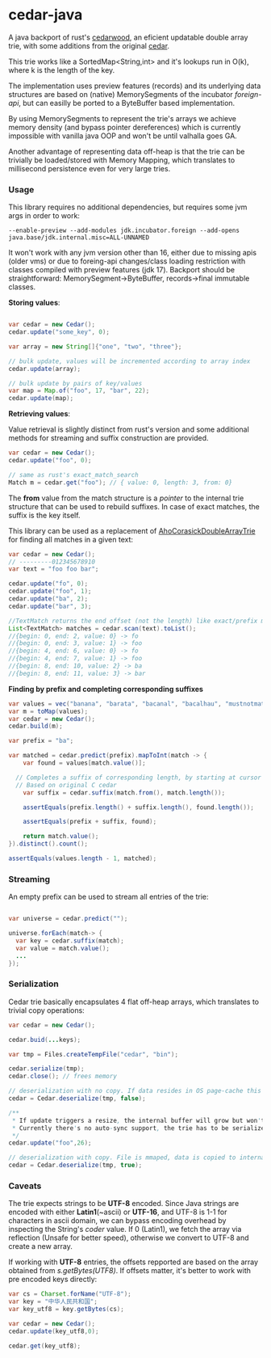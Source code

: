 # cedar-java
A java backport of rust's [cedarwood](https://github.com/MnO2/cedarwood), an eficient updatable double array trie, with some additions from the original [cedar](http://www.tkl.iis.u-tokyo.ac.jp/~ynaga/cedar/).

This trie works like a SortedMap<String,int> and it's lookups run in O(k), where k is the length of the key.

The implementation uses preview features (records) and its underlying data structures are based on (native) MemorySegments of the incubator *foreign-api*, but can easilly be ported to a ByteBuffer based implementation. 

By using MemorySegments to represent the trie's arrays we achieve memory density (and bypass pointer dereferences) which is currently impossible with vanilla java OOP and won't be until valhalla goes GA.

Another advantage of representing data off-heap is that the trie can be trivially be loaded/stored with Memory Mapping, which translates to millisecond persistence even for very large tries.

### Usage

This library requires no additional dependencies, but requires some jvm args in order to work:


```none
--enable-preview --add-modules jdk.incubator.foreign --add-opens java.base/jdk.internal.misc=ALL-UNNAMED
```

It won't work with any jvm version other than 16, either due to missing apis (older vms) or due to foreing-api changes/class loading restriction with classes compiled with preview features (jdk 17). Backport should be straightforward: MemorySegment->ByteBuffer, records->final immutable classes. 

**Storing values**:

```java

var cedar = new Cedar();
cedar.update("some_key", 0);

var array = new String[]{"one", "two", "three"};

// bulk update, values will be incremented according to array index
cedar.update(array);

// bulk update by pairs of key/values
var map = Map.of("foo", 17, "bar", 22);
cedar.update(map);

```

**Retrieving values**:

Value retrieval is slightly distinct from rust's version and some additional methods for streaming and suffix construction are provided.

```java
var cedar = new Cedar();
cedar.update("foo", 0);

// same as rust's exact_match_search
Match m = cedar.get("foo"); // { value: 0, length: 3, from: 0}
```

The **from** value from the match structure is a *pointer* to the internal trie structure that can be used to rebuild suffixes. In case of exact matches, the suffix is the key itself.

This library can be used as a replacement of [AhoCorasickDoubleArrayTrie](https://github.com/hankcs/AhoCorasickDoubleArrayTrie) for finding all matches in a given text:

```java 
var cedar = new Cedar();
// ---------012345678910
var text = "foo foo bar";

cedar.update("fo", 0);
cedar.update("foo", 1);
cedar.update("ba", 2);
cedar.update("bar", 3);

//TextMatch returns the end offset (not the length) like exact/prefix match searches
List<TextMatch> matches = cedar.scan(text).toList();
//{begin: 0, end: 2, value: 0} -> fo
//{begin: 0, end: 3, value: 1} -> foo
//{begin: 4, end: 6, value: 0} -> fo
//{begin: 4, end: 7, value: 1} -> foo 
//{begin: 8, end: 10, value: 2} -> ba
//{begin: 8, end: 11, value: 3} -> bar
```

**Finding by prefix and completing corresponding suffixes**

```java
var values = vec("banana", "barata", "bacanal", "bacalhau", "mustnotmatch_ba");
var m = toMap(values);
var cedar = new Cedar();
cedar.build(m);

var prefix = "ba";

var matched = cedar.predict(prefix).mapToInt(match -> {
	var found = values[match.value()];

  // Completes a suffix of corresponding length, by starting at cursor from.
  // Based on original C cedar
	var suffix = cedar.suffix(match.from(), match.length());

	assertEquals(prefix.length() + suffix.length(), found.length());

	assertEquals(prefix + suffix, found);

	return match.value();
}).distinct().count();

assertEquals(values.length - 1, matched);
```

### Streaming

An empty prefix can be used to stream all entries of the trie:

```java

var universe = cedar.predict("");

universe.forEach(match-> {
  var key = cedar.suffix(match);
  var value = match.value();
  ...
});
```

### Serialization

Cedar trie basically encapsulates 4 flat off-heap arrays, which translates to trivial copy operations:

```java
var cedar = new Cedar();

cedar.buid(...keys);

var tmp = Files.createTempFile("cedar", "bin");

cedar.serialize(tmp);
cedar.close(); // frees memory

// deserialization with no copy. If data resides in OS page-cache this is pratically a no-op
cedar = Cedar.deserialize(tmp, false);

/**
 * If update triggers a resize, the internal buffer will grow but won't be mmaped anymore. 
 * Currently there's no auto-sync support, the trie has to be serialized again.
 */
cedar.update("foo",26);

// deserialization with copy. File is mmaped, data is copied to internal buffers and then the mapping released.
cedar = Cedar.deserialize(tmp, true);


```


### Caveats

The trie expects strings to be **UTF-8** encoded. Since Java strings are encoded with either **Latin1**(~ascii) or **UTF-16**, and UTF-8 is 1-1 for characters in ascii domain, we can bypass encoding overhead by inspecting the String's *coder* value. If 0 (Latin1), we fetch the array via reflection (Unsafe for better speed), otherwise we convert to UTF-8 and create a new array.

If working with **UTF-8** entries, the offsets repported are based on the array obtained from *s.getBytes(UTF8)*. If offsets matter, it's better to work with pre encoded keys directly:

```java
var cs = Charset.forName("UTF-8");
var key = "中华人民共和国";
var key_utf8 = key.getBytes(cs);

var cedar = new Cedar();
cedar.update(key_utf8,0);

cedar.get(key_utf8);
```

